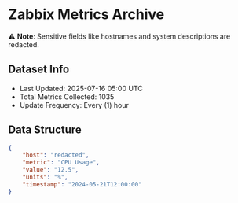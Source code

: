 # Zabbix Metrics Archive

⚠️ **Note**: Sensitive fields like hostnames and system descriptions are redacted.

## Dataset Info
- Last Updated: 2025-07-16 05:00 UTC
- Total Metrics Collected: 1035
- Update Frequency: Every (1) hour

## Data Structure
```json
{
    "host": "redacted",
    "metric": "CPU Usage",
    "value": "12.5",
    "units": "%",
    "timestamp": "2024-05-21T12:00:00"
}
```
